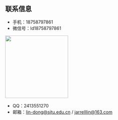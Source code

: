 ## 联系信息
- 手机：18758797861
- 微信号：ld18758797861
<img src="/introduction/markdown/mdimgs/wechatcode.jpg" style="width: 200px; height: auto;">

- QQ：2413551270
- 邮箱：lin-dong@sjtu.edu.cn / jarrelllin@163.com
